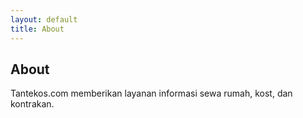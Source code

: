 ```yaml
---
layout: default
title: About
---
```

## About
Tantekos.com memberikan layanan informasi sewa rumah, kost, dan kontrakan.

